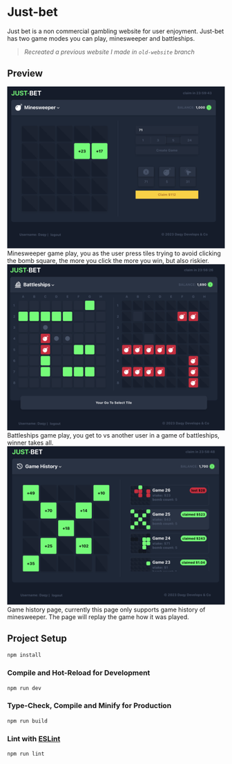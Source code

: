 # Just-bet

Just bet is a non commercial gambling website for user enjoyment. Just-bet has two game modes you can play, minesweeper and battleships.

> _Recreated a previous website I made in `old-website` branch_

## Preview

<img src='screenshots/minesweeper-play.png' />
Minesweeper game play, you as the user press tiles trying to avoid clicking the bomb square, the more you click the more you win, but also riskier.
<img src='screenshots/battleships.png' />
Battleships game play, you get to vs another user in a game of battleships, winner takes all.
<img src='screenshots/game-history.png' />
Game history page, currently this page only supports game history of minesweeper. The page will replay the game how it was played.

## Project Setup

```sh
npm install
```

### Compile and Hot-Reload for Development

```sh
npm run dev
```

### Type-Check, Compile and Minify for Production

```sh
npm run build
```

### Lint with [ESLint](https://eslint.org/)

```sh
npm run lint
```
